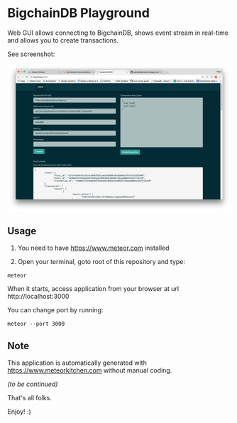 # BigchainDB Playground

Web GUI allows connecting to BigchainDB, shows event stream in real-time and allows you to create transactions.

See screenshot:

![Alt text](/screenshot.png?raw=true "Screenshot")

## Usage

1. You need to have https://www.meteor.com installed

2. Open your terminal, goto root of this repository and type:

```
meteor
```

When it starts, access application from your browser at url http://localhost:3000

You can change port by running:

```
meteor --port 3000
```


## Note

This application is automatically generated with https://www.meteorkitchen.com without manual coding.


*(to be continued)*

That's all folks. 

Enjoy! :)